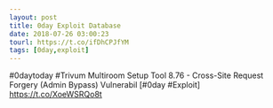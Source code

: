 ```yaml
---
layout: post
title: 0day Exploit Database
date: 2018-07-26 03:00:23
tourl: https://t.co/ifDhCPJfYM
tags: [0day,exploit]
---
```

#0daytoday #Trivum Multiroom Setup Tool 8.76 - Cross-Site Request Forgery (Admin Bypass) Vulnerabil [#0day #Exploit] https://t.co/XoeWSRQo8t